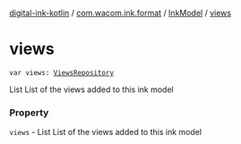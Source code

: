 [digital-ink-kotlin](../../index.md) / [com.wacom.ink.format](../index.md) / [InkModel](index.md) / [views](./views.md)

# views

`var views: `[`ViewsRepository`](../-views-repository/index.md)

List List of the views added to this ink model

### Property

`views` - List List of the views added to this ink model